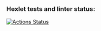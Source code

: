 ### Hexlet tests and linter status:
[![Actions Status](https://github.com/beherit197777/php-project-45/actions/workflows/hexlet-check.yml/badge.svg)](https://github.com/beherit197777/php-project-45/actions)